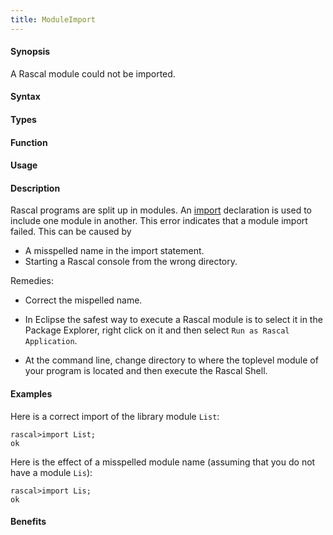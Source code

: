 ```yaml
---
title: ModuleImport
---
```


#### Synopsis

A Rascal module could not be imported.

#### Syntax

#### Types

#### Function
       
#### Usage

#### Description

Rascal programs are split up in modules.
An [import](/Rascal/Declarations/Import) declaration is used to include one module in another.
This error indicates that a module import failed.
This can be caused by 

*  A misspelled name in the import statement.
*  Starting a Rascal console from the wrong directory.


Remedies:

*  Correct the mispelled name.
*  In Eclipse the safest way to execute a Rascal module is to select it in the Package Explorer, 
right click on it and then select `Run as Rascal Application`.

*  At the command line, change directory to where the toplevel module of your program is located and then execute the Rascal Shell.

#### Examples

Here is a correct import of the library module `List`:

```rascal-shell
rascal>import List;
ok
```
Here is the effect of a misspelled module name (assuming that you do not have a module `Lis`):

```rascal-shell
rascal>import Lis;
ok
```

#### Benefits


